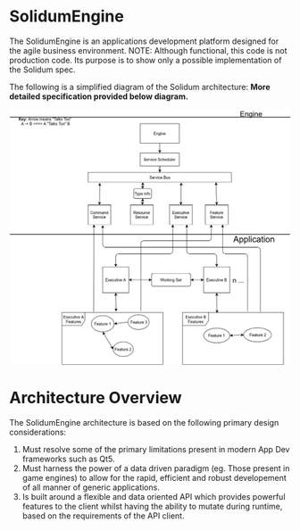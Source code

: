 # SolidumEngine

The SolidumEngine is an applications development platform designed for the agile business environment. NOTE: Although functional, this code is not production code. Its purpose is to show only a possible implementation of the Solidum spec.

The following is a simplified diagram of the Solidum architecture: **More detailed specification provided below diagram.**

![Spec](sol_spec.jpg)

# Architecture Overview

The SolidumEngine architecture is based on the following primary design considerations: 
1) Must resolve some of the primary limitations present in modern App Dev frameworks such as Qt5.
2) Must harness the power of a data driven paradigm (eg. Those present in game engines) to allow for the rapid, efficient and robust developement of all manner of generic applications.
3) Is built around a flexible and data oriented API which provides powerful features to the client whilst having the ability to mutate during runtime, based on the requirements of the API client.
 

